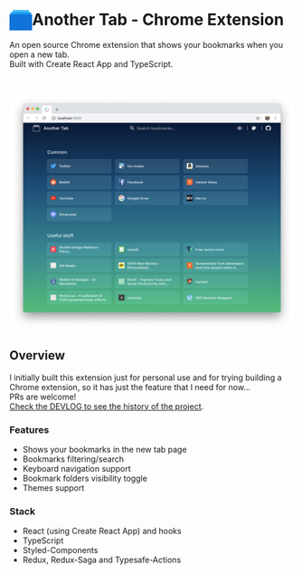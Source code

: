 &nbsp;

# Another Tab - Chrome Extension <img src="./.github/logo.svg" width="40" align="left">

An open source Chrome extension that shows your bookmarks when you open a new tab.  
Built with Create React App and TypeScript.   

&nbsp;

<p align="center" margin-bottom="0">
  <a href="https://github.com/mmazzarolo/chrome-another-tab" target="_blank">
    <img alt="Another Tab" width="auto" height="auto" src="./.github/2019-01-13-screenshot-dark.png">
  </a>
</p>

## Overview

I initially built this extension just for personal use and for trying building a Chrome extension, so it has just the feature that I need for now...  
PRs are welcome!   
[Check the DEVLOG to see the history of the project](./DEVLOG.md).  

### Features
- Shows your bookmarks in the new tab page
- Bookmarks filtering/search
- Keyboard navigation support
- Bookmark folders visibility toggle
- Themes support

### Stack
- React (using Create React App) and hooks
- TypeScript
- Styled-Components
- Redux, Redux-Saga and Typesafe-Actions
